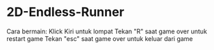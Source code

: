 # 2D-Endless-Runner

Cara bermain:
Klick Kiri untuk lompat
Tekan "R" saat game over untuk restart game
Tekan "esc" saat game over untuk keluar dari game